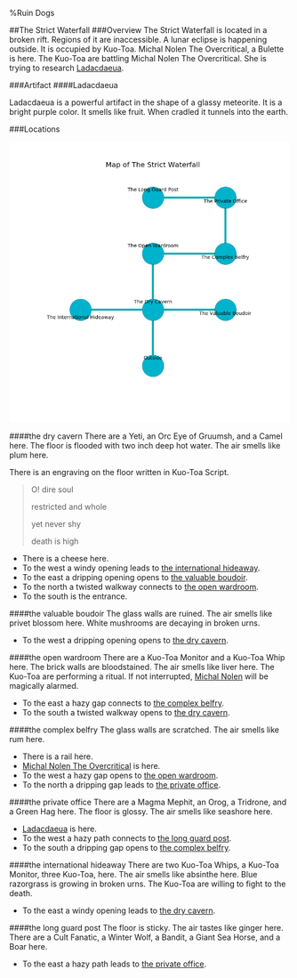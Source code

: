 %Ruin Dogs

##The Strict Waterfall
###Overview
The Strict Waterfall is located in a broken rift. Regions of it are inaccessible. A lunar eclipse is happening outside. It is occupied by Kuo-Toa. <a name="Michal-Nolen-The-Overcritical"></a>Michal Nolen The Overcritical, a Bulette is here. The Kuo-Toa are battling Michal Nolen The Overcritical. She  is trying to research [Ladacdaeua](#Ladacdaeua). 



###Artifact
####<a name="Ladacdaeua"></a>Ladacdaeua


Ladacdaeua is a powerful artifact in the shape of a glassy meteorite. It is a bright purple color. It smells like fruit. When cradled it tunnels into the earth. 





###Locations


![](../v2/images/The-Strict-Waterfall.png)

####<a name="the-dry-cavern"></a>the dry cavern
There are a Yeti, an Orc Eye of Gruumsh, and a Camel here. The floor is flooded with two inch deep hot water. The air smells like plum here. 

There is an engraving on the floor written in Kuo-Toa Script. 

> O! dire soul
>
> restricted and whole
>
> yet never shy
>
> death is high
>


* There is a cheese here.
* To the west a windy opening leads to [the international hideaway](#the-international-hideaway).
* To the east a dripping opening opens to [the valuable boudoir](#the-valuable-boudoir).
* To the north a twisted walkway connects to [the open wardroom](#the-open-wardroom).
* To the south is the entrance.


####<a name="the-valuable-boudoir"></a>the valuable boudoir
The glass walls are ruined. The air smells like privet blossom here. White mushrooms are decaying in broken urns. 



* To the west a dripping opening opens to [the dry cavern](#the-dry-cavern).


####<a name="the-open-wardroom"></a>the open wardroom
There are a Kuo-Toa Monitor and a Kuo-Toa Whip here. The brick walls are bloodstained. The air smells like liver here. The Kuo-Toa are performing a ritual. If not interrupted, [Michal Nolen](#Michal-Nolen) will be magically alarmed. 



* To the east a hazy gap connects to [the complex belfry](#the-complex-belfry).
* To the south a twisted walkway opens to [the dry cavern](#the-dry-cavern).


####<a name="the-complex-belfry"></a>the complex belfry
The glass walls are scratched. The air smells like rum here. 



* There is a rail here.
* [Michal Nolen The Overcritical](#Michal-Nolen-The-Overcritical) is here.
* To the west a hazy gap opens to [the open wardroom](#the-open-wardroom).
* To the north a dripping gap leads to [the private office](#the-private-office).


####<a name="the-private-office"></a>the private office
There are a Magma Mephit, an Orog, a Tridrone, and a Green Hag here. The floor is glossy. The air smells like seashore here. 



* [Ladacdaeua](#Ladacdaeua) is here.
* To the west a hazy path connects to [the long guard post](#the-long-guard-post).
* To the south a dripping gap opens to [the complex belfry](#the-complex-belfry).


####<a name="the-international-hideaway"></a>the international hideaway
There are two Kuo-Toa Whips, a Kuo-Toa Monitor, three Kuo-Toa,  here. The air smells like absinthe here. Blue razorgrass is growing in broken urns. The Kuo-Toa are willing to fight to the death. 



* To the east a windy opening leads to [the dry cavern](#the-dry-cavern).


####<a name="the-long-guard-post"></a>the long guard post
The floor is sticky. The air tastes like ginger here. There are a Cult Fanatic, a Winter Wolf, a Bandit, a Giant Sea Horse, and a Boar here. 



* To the east a hazy path leads to [the private office](#the-private-office).


